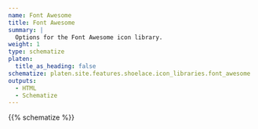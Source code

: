```yaml
---
name: Font Awesome
title: Font Awesome
summary: |
  Options for the Font Awesome icon library.
weight: 1
type: schematize
platen:
  title_as_heading: false
schematize: platen.site.features.shoelace.icon_libraries.font_awesome
outputs:
  - HTML
  - Schematize
---
```


{{% schematize %}}
